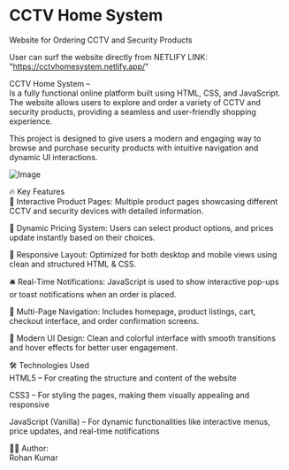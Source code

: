 # CCTV Home System
Website for Ordering CCTV and Security Products

User can surf the website directly from NETLIFY LINK: "https://cctvhomesystem.netlify.app/"

CCTV Home System –  
Is a fully functional online platform built using HTML, CSS, and JavaScript. The website allows users to explore and order a variety of CCTV and security products, providing a seamless and user-friendly shopping experience.

This project is designed to give users a modern and engaging way to browse and purchase security products with intuitive navigation and dynamic UI interactions.

![Image](https://github.com/user-attachments/assets/659b7bd3-e73b-406c-8ca9-2d2ad155f674)

🔥 Key Features  
🧾 Interactive Product Pages: Multiple product pages showcasing different CCTV and security devices with detailed information.

🛒 Dynamic Pricing System: Users can select product options, and prices update instantly based on their choices.

📱 Responsive Layout: Optimized for both desktop and mobile views using clean and structured HTML & CSS.

🛎️ Real-Time Notifications: JavaScript is used to show interactive pop-ups or toast notifications when an order is placed.

🔗 Multi-Page Navigation: Includes homepage, product listings, cart, checkout interface, and order confirmation screens.

🎨 Modern UI Design: Clean and colorful interface with smooth transitions and hover effects for better user engagement.

🛠️ Technologies Used  
HTML5 – For creating the structure and content of the website

CSS3 – For styling the pages, making them visually appealing and responsive

JavaScript (Vanilla) – For dynamic functionalities like interactive menus, price updates, and real-time notifications

👨‍💻 Author:  
Rohan Kumar

